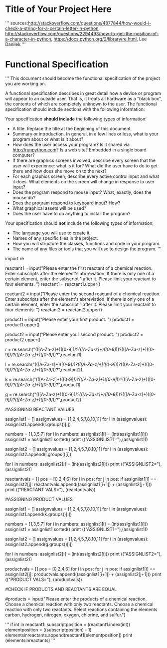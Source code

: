 # Title of Your Project Here

'''
sources:http://stackoverflow.com/questions/4877844/how-would-i-check-a-string-for-a-certain-letter-in-python, http://stackoverflow.com/questions/2294493/how-to-get-the-position-of-a-character-in-python, https://docs.python.org/2/library/re.html, Lee Danilek
'''

# Functional Specification

'''
This document should become the functional specification of the project you are working on.

A functional specification describes in great detail how a device or program will appear to an
outside user. That is, it treats all hardware as a "black box", the contents of which are completely
unknown to the user. The functional specification should include sections with the following information:

Your specification **should include** the following types of information:

* A title. Replace the title at the beginning of this document.
* Summary or introduction. In general, in a few lines or less, what is your program about or what is it about?
* How does the user access your program? Is it shared via http://runpython.com? Is a web site? Embedded in 
  a single board computer? 
* If there are graphics screens involved, describe every screen that the user will experience: what is it for? 
  What did the user have to do to get there and how does she move on to the next?
* For each graphics screen, describe every active control input and what it does. What elements on the screen will
  change in response to user input?
* Does the program respond to mouse input? What, exactly, does the mouse do?
* Does the program respond to keyboard input? How?
* What graphical assets will be used?
* Does the user have to do anything to install the program?

Your specification should **not** include the following types of information:

* The language you will use to create it.
* Names of any specific files in the project.
* How you will structure the classes, functions and code in your program.
* The name of any files or tools that you will use to design the program.
'''

import re

reactant1 = input("Please enter the first reactant of a chemical reaction. Enter subscripts after the element's abrreviation. If there is only one of a certain element, enter the subscript 1 after it. Please limit your reactant to four elements. ")
reactant1 = reactant1.upper()

reactant2 = input("Please enter the second reactant of a chemical reaction. Enter subscripts after the element's abrreviation. If there is only one of a certain element, enter the subscript 1 after it. Please limit your reactant to four elements. ")
reactant2 = reactant2.upper()

product1 = input("Please enter your first product. ")
product1 = product1.upper()

product2 = input("Please enter your second product. ")
product2 = product2.upper()

r = re.search("(([A-Za-z]+)([0-9]*))?(([A-Za-z]+)([0-9]*))?(([A-Za-z]+)([0-9]*))?(([A-Za-z]+)([0-9]*))?",reactant1)

l = re.search("(([A-Za-z]+)([0-9]*))?(([A-Za-z]+)([0-9]*))?(([A-Za-z]+)([0-9]*))?(([A-Za-z]+)([0-9]*))?",reactant2)

k = re.search("(([A-Za-z]+)([0-9]*))?(([A-Za-z]+)([0-9]*))?(([A-Za-z]+)([0-9]*))?(([A-Za-z]+)([0-9]*))?",product1)

g = re.search("(([A-Za-z]+)([0-9]*))?(([A-Za-z]+)([0-9]*))?(([A-Za-z]+)([0-9]*))?(([A-Za-z]+)([0-9]*))?",product2)


#ASSIGNING REACTANT VALUES

assignlist1 = []
assignvalues = [1,2,4,5,7,8,10,11]
for i in (assignvalues):
    assignlist1.append(r.groups()[i])

numbers = [1,3,5,7]
for i in numbers:
    assignlist1[i] = (int(assignlist1[i]))
assignlist1 = assignlist1.sorted()
print (("ASSIGNLIST1="),(assignlist1))

assignlist2 = []
assignvalues = [1,2,4,5,7,8,10,11]
for i in (assignvalues):
    assignlist2.append(l.groups()[i])

for i in numbers:
    assignlist2[i] = (int(assignlist2[i]))
print (("ASSIGNLIST2="),(assignlist2))

reactantvals = []
pos = [0,2,4,6]
for i in pos:
    for j in pos:
        if assignlist1[i] == assignlist2[j]:
            reactantvals.append((assignlist1[i+1]) + (assignlist2[j+1]))
print (("REACTANT VALS="), (reactantvals))


#ASSIGNING PRODUCT VALUES

assignlist1 = []
assignvalues = [1,2,4,5,7,8,10,11]
for i in (assignvalues):
    assignlist1.append(k.groups()[i])

numbers = [1,3,5,7]
for i in numbers:
    assignlist1[i] = (int(assignlist1[i]))
assignlist1 = assignlist1.sorted()
print (("ASSIGNLIST1="),(assignlist1))

assignlist2 = []
assignvalues = [1,2,4,5,7,8,10,11]
for i in (assignvalues):
    assignlist2.append(g.groups()[i])

for i in numbers:
    assignlist2[i] = (int(assignlist2[i]))
print (("ASSIGNLIST2="),(assignlist2))

productvals = []
pos = [0,2,4,6]
for i in pos:
    for j in pos:
        if assignlist1[i] == assignlist2[j]:
            productvals.append((assignlist1[i+1]) + (assignlist2[j+1]))
print (("PRODUCT VALS="), (productvals))


#CHECK IF PRODUCTS AND REACTANTS ARE EQUAL



    
   
  




#products = input("Please enter the products of a chemical reaction. Choose a chemical reaction with only two reactants. Choose a chemical reaction with only two reactants. Select reactions containing the elements carbon, hydrogen, nitrogen, oxygen, chlorine, and sulfur.")

'''
if int in reactant1:
    subscriptposition = (reactant1.index(int))
    elementposition = ((subscriptposition) - 1)
    elementsinreactants.append(reactant1[elementposition])
    print (elementsinreactants)
'''